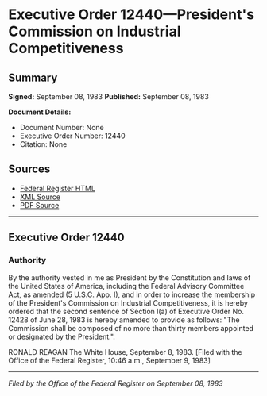# Executive Order 12440—President's Commission on Industrial Competitiveness

## Summary

**Signed:** September 08, 1983
**Published:** September 08, 1983

**Document Details:**
- Document Number: None
- Executive Order Number: 12440
- Citation: None

## Sources
- [Federal Register HTML](https://www.presidency.ucsb.edu/documents/executive-order-12440-presidents-commission-industrial-competitiveness)
- [XML Source](None)
- [PDF Source](None)

---

## Executive Order 12440

### Authority

By the authority vested in me as President by the Constitution and laws of the United States of America, including the Federal Advisory Committee Act, as amended (5 U.S.C. App. I), and in order to increase the membership of the President's Commission on Industrial Competitiveness, it is hereby ordered that the second sentence of Section l(a) of Executive Order No. 12428 of June 28, 1983 is hereby amended to provide as follows:
"The Commission shall be composed of no more than thirty members appointed or designated by the President.".

RONALD REAGAN
The White House,
September 8, 1983.
[Filed with the Office of the Federal Register, 10:46 a.m., September 9, 1983]

---

*Filed by the Office of the Federal Register on September 08, 1983*
